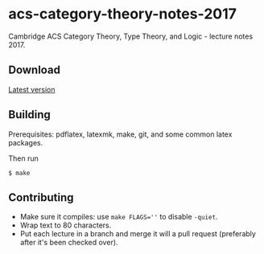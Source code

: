 # acs-category-theory-notes-2017
Cambridge ACS Category Theory, Type Theory, and Logic - lecture notes 2017.

## Download
[Latest version](https://github.com/technicalguy/acs-category-theory-notes-2017/releases/latest)

## Building
Prerequisites: pdflatex, latexmk, make, git, and some common latex packages.

Then run

```
$ make
```

## Contributing
- Make sure it compiles: use `make FLAGS=''` to disable `-quiet`.
- Wrap text to 80 characters.
- Put each lecture in a branch and merge it will a pull request (preferably
  after it's been checked over).
